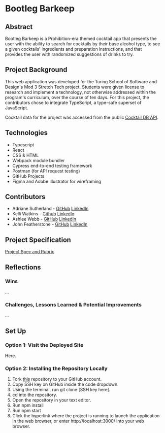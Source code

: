 # Bootleg Barkeep
## Abstract
Bootleg Barkeep is a Prohibition-era themed cocktail app that presents the user with the ability to search for cocktails by their base alcohol type, to see a given cocktails' ingredients and preparation instructions, and that provides the user with randomized suggestions of drinks to try.
## Project Background
This web application was developed for the Turing School of Software and Design's Mod 3 Stretch Tech project. Students were given license to research and implement a technology, not otherwise addressed within the program's curriculum, over the course of ten days. For this project, the contributors chose to integrate TypeScript, a type-safe superset of JavaScript.

Cocktail data for the project was accessed from the public [Cocktail DB API](https://www.thecocktaildb.com/api.php). 
## Technologies
  - Typescript
  - React
  - CSS & HTML
  - Webpack module bundler
  - Cypress end-to-end testing framework
  - Postman (for API request testing)
  - GitHub Projects
  - Figma and Adobe Illustrator for wireframing
## Contributors
  - Adriane Sutherland - [GitHub](https://github.com/asutherland91) [LinkedIn](https://www.linkedin.com/in/adrianesutherland/)
  - Kelli Watkins - [Github](https://github.com/klwats) [LinkedIn](https://www.linkedin.com/in/kelli-watkins-1b73418b/)
  - Ashlee Webb - [GitHub](https://github.com/AshleeAWebb) [LinkedIn](https://www.linkedin.com/in/ashlee-webb/)
  - John Featherstone - [GitHub](https://github.com/JWFeatherstone) [LinkedIn](https://www.linkedin.com/in/john-w-featherstone/)
## Project Specification
[Project Spec and Rubric](https://frontend.turing.edu/projects/module-3/stretch.html)
## Reflections
### Wins
...
### Challenges, Lessons Learned & Potential Improvements
...
## Set Up
### Option 1: Visit the Deployed Site
Here.
### Option 2: Installing the Repository Locally
1. Fork [this](https://github.com/JWFeatherstone/bootleg-barkeep) repository to your GitHub account.
1. Copy SSH key on GitHub inside the code dropdown.
1. Using the terminal, run git clone [SSH key here].
1. cd into the repository.
1. Open the repository in your text editor.
1. Run npm install
1. Run npm start
1. Click the hyperlink where the project is running to launch the application in the web browser, or enter http://localhost:3000/ into your web browser.




